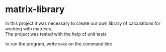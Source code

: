 # matrix-library

In this project it was necessary to create our own library of calculations for working with matrices.\
The project was tested with the help of unit tests

to run the program, write `make` on the command line
